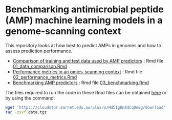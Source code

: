 
# Benchmarking antimicrobial peptide (AMP) machine learning models in a genome-scanning context

This repository looks at how best to predict AMPs in genomes and how to
assess prediction performance.

-   [Comparison of training and test data used by AMP
    predictors](01_data_comparison.md) : Rmd file
    [01_data_comparison.Rmd](01_data_comparison.Rmd)
-   [Performance metrics in an omics-scanning
    context](02_performance_metrics.md) : Rmd file
    [02_performance_metrics.Rmd](02_performance_metrics.Rmd)
-   [Benchmarking AMP predictors](03_benchmarking.md) : Rmd file
    [03_benchmarking.Rmd](03_benchmarking.Rmd)

The files required to run the code in these Rmd files can be obtained
[here](https://cloudstor.aarnet.edu.au/plus/s/Hd51gUnXdCq0nEg) or by
using the command:

``` bash
wget 'https://cloudstor.aarnet.edu.au/plus/s/Hd51gUnXdCq0nEg/download' -O data.tgz
tar -zxvf data.tgz 
```
